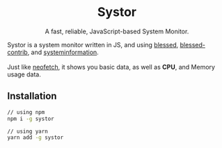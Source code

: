 <h1 align="center">Systor</h1>
<p align="center">A fast, reliable, JavaScript-based System Monitor.<p>

Systor is a system monitor written in JS, and using [blessed](https://github.com/chjj/blessed), [blessed-contrib](https://github.com/yaronn/blessed-contrib), and [systeminformation](https://github.com/sebhildebrandt/systeminformation).
<br />
<br />
Just like [neofetch](https://github.com/dylanaraps/neofetch), it shows you basic data, as well as __CPU__, and Memory usage data.

## Installation

```bash
// using npm
npm i -g systor

// using yarn
yarn add -g systor
```
